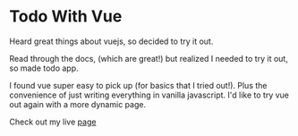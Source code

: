 # Todo With Vue

Heard great things about vuejs, so decided to try it out.

Read through the docs, (which are great!) but realized I needed to try it out, so made todo app.

I found vue super easy to pick up (for basics that I tried out!).  Plus the convenience of just writing everything in vanilla javascript.  I'd like to try vue out again with a more dynamic page.

Check out my live [page](https://briankeegan.github.io/todo_with_vue/)
